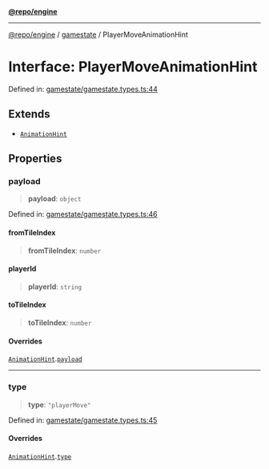 [**@repo/engine**](../../README.md)

***

[@repo/engine](../../modules.md) / [gamestate](../README.md) / PlayerMoveAnimationHint

# Interface: PlayerMoveAnimationHint

Defined in: [gamestate/gamestate.types.ts:44](https://github.com/alexqguo/drinking-board-game-v3/blob/423d7f07a24c1ecc390d54885c4978f1235ed349/packages/engine/src/gamestate/gamestate.types.ts#L44)

## Extends

- [`AnimationHint`](AnimationHint.md)

## Properties

### payload

> **payload**: `object`

Defined in: [gamestate/gamestate.types.ts:46](https://github.com/alexqguo/drinking-board-game-v3/blob/423d7f07a24c1ecc390d54885c4978f1235ed349/packages/engine/src/gamestate/gamestate.types.ts#L46)

#### fromTileIndex

> **fromTileIndex**: `number`

#### playerId

> **playerId**: `string`

#### toTileIndex

> **toTileIndex**: `number`

#### Overrides

[`AnimationHint`](AnimationHint.md).[`payload`](AnimationHint.md#payload)

***

### type

> **type**: `"playerMove"`

Defined in: [gamestate/gamestate.types.ts:45](https://github.com/alexqguo/drinking-board-game-v3/blob/423d7f07a24c1ecc390d54885c4978f1235ed349/packages/engine/src/gamestate/gamestate.types.ts#L45)

#### Overrides

[`AnimationHint`](AnimationHint.md).[`type`](AnimationHint.md#type)
